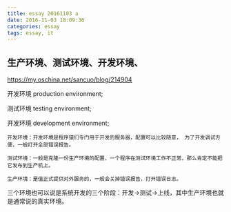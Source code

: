 ```yaml
---
title: essay 20161103 a
date: 2016-11-03 18:09:36
categories: essay
tags: essay, it
---
```


## 生产环境、测试环境、开发环境、

https://my.oschina.net/sancuo/blog/214904

开发环境 production environment;

测试环境 testing environment;

开发环境 development environment;

    开发环境：开发环境是程序猿们专门用于开发的服务器，配置可以比较随意， 为了开发调试方便，一般打开全部错误报告。

    测试环境：一般是克隆一份生产环境的配置，一个程序在测试环境工作不正常，那么肯定不能把它发布到生产机上。

    生产环境：是值正式提供对外服务的，一般会关掉错误报告，打开错误日志。

三个环境也可以说是系统开发的三个阶段：开发->测试->上线，其中生产环境也就是通常说的真实环境。
